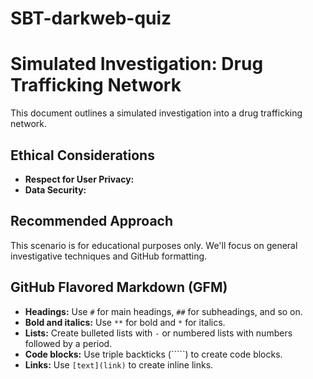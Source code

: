 # SBT-darkweb-quiz
# Simulated Investigation: Drug Trafficking Network

This document outlines a simulated investigation into a drug trafficking network.

## Ethical Considerations

* **Respect for User Privacy:**
* **Data Security:**

## Recommended Approach

This scenario is for educational purposes only. We'll focus on general investigative techniques and GitHub formatting.

## GitHub Flavored Markdown (GFM)

* **Headings:** Use `#` for main headings, `##` for subheadings, and so on.
* **Bold and italics:** Use `**` for bold and `*` for italics.
* **Lists:** Create bulleted lists with `-` or numbered lists with numbers followed by a period.
* **Code blocks:** Use triple backticks (`````) to create code blocks.
* **Links:** Use `[text](link)` to create inline links.

